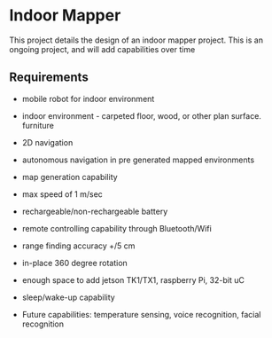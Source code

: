# Indoor Mapper
This project details the design of an indoor mapper project. This is an ongoing project, and will add capabilities over time


## Requirements 

- mobile robot for indoor environment
- indoor environment - carpeted floor, wood, or other plan surface. furniture 
- 2D navigation
- autonomous navigation in pre generated mapped environments
- map generation capability 
- max speed of 1 m/sec
- rechargeable/non-rechargeable battery
- remote controlling capability through Bluetooth/Wifi
- range finding accuracy +/5 cm
- in-place 360 degree rotation
- enough space to add jetson TK1/TX1, raspberry Pi, 32-bit uC
- sleep/wake-up capability



- Future capabilities: temperature sensing, voice recognition, facial recognition


